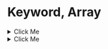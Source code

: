 # Keyword, Array
<details>
  <summary>Click Me</summary>

* Keyword: break, continue
* Indexed array
* Associative array
* Multidimensional array
</details>

<details>
  <summary>Click Me</summary> 
  
* Break, continue keyword
R-Link: https://www.javatpoint.com/php-break
R-Link: https://www.javatpoint.com/php-continue 

* Indexed array
R-Link: https://www.javatpoint.com/php-indexed-array 

* Associative array
R-Link: https://www.javatpoint.com/php-associative-array 

* Multidimensional array
R-Link: https://www.javatpoint.com/php-multidimensional-array 
</details>

